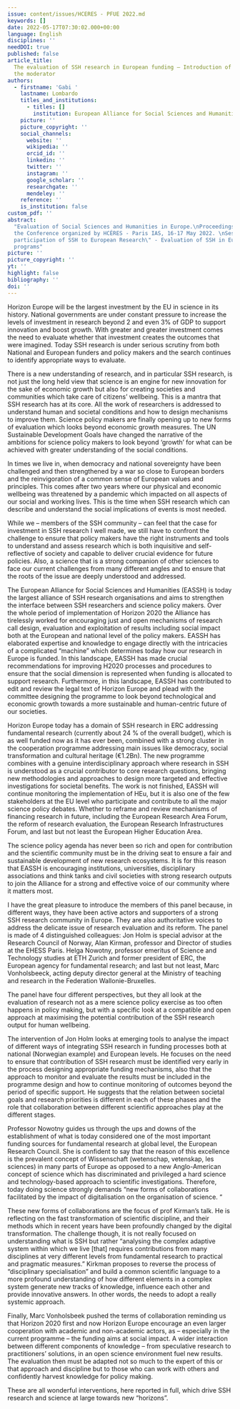 ```yaml
---
issue: content/issues/HCERES - PFUE 2022.md
keywords: []
date: 2022-05-17T07:30:02.000+00:00
language: English
disciplines: ''
needDOI: true
published: false
article_title:
  The evaluation of SSH research in European funding – Introduction of
  the moderator
authors:
  - firstname: 'Gabi '
    lastname: Lombardo
    titles_and_institutions:
      - titles: []
        institution: European Alliance for Social Sciences and Humanities (EASSH), France
    picture: ''
    picture_copyright: ''
    social_channels:
      website: ''
      wikipedia: ''
      orcid_id: ''
      linkedin: ''
      twitter: ''
      instagram: ''
      google_scholar: ''
      researchgate: ''
      mendeley: ''
    reference: ''
    is_institution: false
custom_pdf: ''
abstract:
  "Evaluation of Social Sciences and Humanities in Europe.\nProceedings of
  the Conference organized by HCÉRES - Paris IAS, 16-17 May 2022. \nSession 3 \"The
  participation of SSH to European Research\" - Evaluation of SSH in European research
  programs"
picture: ''
picture_copyright: ''
yt: ''
highlight: false
bibliography: ''
doi: ''
---
```


Horizon Europe will be the largest investment by the EU in science in its history. National governments are under constant pressure to increase the levels of investment in research beyond 2 and even 3% of GDP to support innovation and boost growth. With greater and greater investment comes the need to evaluate whether that investment creates the outcomes that were imagined. Today SSH research is under serious scrutiny from both National and European funders and policy makers and the search continues to identify appropriate ways to evaluate.

There is a new understanding of research, and in particular SSH research, is not just the long held view that science is an engine for new innovation for the sake of economic growth but also for creating societies and communities which take care of citizens’ wellbeing. This is a mantra that SSH research has at its core. All the work of researchers is addressed to understand human and societal conditions and how to design mechanisms to improve them. Science policy makers are finally opening up to new forms of evaluation which looks beyond economic growth measures. The UN Sustainable Development Goals have changed the narrative of the ambitions for science policy makers to look beyond ‘growth’ for what can be achieved with greater understanding of the social conditions.

In times we live in, when democracy and national sovereignty have been challenged and then strengthened by a war so close to European borders and the reinvigoration of a common sense of European values and principles. This comes after two years where our physical and economic wellbeing was threatened by a pandemic which impacted on all aspects of our social and working lives. This is the time when SSH research which can describe and understand the social implications of events is most needed.

While we – members of the SSH community – can feel that the case for investment in SSH research I well made, we still have to confront the challenge to ensure that policy makers have the right instruments and tools to understand and assess research which is both inquisitive and self-reflective of society and capable to deliver crucial evidence for future policies. Also, a science that is a strong companion of other sciences to face our current challenges from many different angles and to ensure that the roots of the issue are deeply understood and addressed.

The European Alliance for Social Sciences and Humanities (EASSH) is today the largest alliance of SSH research organisations and aims to strengthen the interface between SSH researchers and science policy makers. Over the whole period of implementation of Horizon 2020 the Alliance has tirelessly worked for encouraging just and open mechanisms of research call design, evaluation and exploitation of results including social impact both at the European and national level of the policy makers. EASSH has elaborated expertise and knowledge to engage directly with the intricacies of a complicated “machine” which determines today how our research in Europe is funded. In this landscape, EASSH has made crucial recommendations for improving H2020 processes and procedures to ensure that the social dimension is represented when funding is allocated to support research. Furthermore, in this landscape, EASSH has contributed to edit and review the legal text of Horizon Europe and plead with the committee designing the programme to look beyond technological and economic growth towards a more sustainable and human-centric future of our societies.

Horizon Europe today has a domain of SSH research in ERC addressing fundamental research (currently about 24 % of the overall budget), which is as well funded now as it has ever been, combined with a strong cluster in the cooperation programme addressing main issues like democracy, social transformation and cultural heritage (€1.2Bn). The new programme combines with a genuine interdisciplinary approach where research in SSH is understood as a crucial contributor to core research questions, bringing new methodologies and approaches to design more targeted and effective investigations for societal benefits. The work is not finished, EASSH will continue monitoring the implementation of HEu, but it is also one of the few stakeholders at the EU level who participate and contribute to all the major science policy debates. Whether to reframe and review mechanisms of financing research in future, including the European Research Area Forum, the reform of research evaluation, the European Research Infrastructures Forum, and last but not least the European Higher Education Area.

The science policy agenda has never been so rich and open for contribution and the scientific community must be in the driving seat to ensure a fair and sustainable development of new research ecosystems. It is for this reason that EASSH is encouraging institutions, universities, disciplinary associations and think tanks and civil societies with strong research outputs to join the Alliance for a strong and effective voice of our community where it matters most.

I have the great pleasure to introduce the members of this panel because, in different ways, they have been active actors and supporters of a strong SSH research community in Europe. They are also authoritative voices to address the delicate issue of research evaluation and its reform. The panel is made of 4 distinguished colleagues: Jon Holm is special advisor at the Research Council of Norway, Alan Kirman, professor and Director of studies at the EHESS Paris. Helga Nowotny, professor emeritus of Science and Technology studies at ETH Zurich and former president of ERC, the European agency for fundamental research; and last but not least, Marc Vonholsbeeck, acting deputy director general at the Ministry of teaching and research in the Federation Wallonie-Bruxelles.

The panel have four different perspectives, but they all look at the evaluation of research not as a mere science policy exercise as too often happens in policy making, but with a specific look at a compatible and open approach at maximising the potential contribution of the SSH research output for human wellbeing.

The intervention of Jon Holm looks at emerging tools to analyse the impact of different ways of integrating SSH research in funding processes both at national (Norwegian example) and European levels. He focuses on the need to ensure that contribution of SSH research must be identified very early in the process designing appropriate funding mechanisms, also that the approach to monitor and evaluate the results must be included in the programme design and how to continue monitoring of outcomes beyond the period of specific support. He suggests that the relation between societal goals and research priorities is different in each of these phases and the role that collaboration between different scientific approaches play at the different stages.

Professor Nowotny guides us through the ups and downs of the establishment of what is today considered one of the most important funding sources for fundamental research at global level, the European Research Council. She is confident to say that the reason of this excellence is the prevalent concept of Wissenschaft (wetenschap, vetenskap, les sciences) in many parts of Europe as opposed to a new Anglo-American concept of science which has discriminated and privileged a hard science and technology-based approach to scientific investigations. Therefore, today doing science strongly demands “new forms of collaborations facilitated by the impact of digitalisation on the organisation of science. “

These new forms of collaborations are the focus of prof Kirman’s talk. He is reflecting on the fast transformation of scientific discipline, and their methods which in recent years have been profoundly changed by the digital transformation. The challenge though, it is not really focused on understanding what is SSH but rather “analysing the complex adaptive system within which we live \[that\] requires contributions from many disciplines at very different levels from fundamental research to practical and pragmatic measures.” Kirkman proposes to reverse the process of “disciplinary specialisation” and build a common scientific language to a more profound understanding of how different elements in a complex system generate new tracks of knowledge, influence each other and provide innovative answers. In other words, the needs to adopt a really systemic approach.

Finally, Marc Vonholsbeek pushed the terms of collaboration reminding us that Horizon 2020 first and now Horizon Europe encourage an even larger cooperation with academic and non-academic actors, as – especially in the current programme – the funding aims at social impact. A wider interaction between different components of knowledge – from speculative research to practitioners’ solutions, in an open science environment fuel new results. The evaluation then must be adapted not so much to the expert of this or that approach and discipline but to those who can work with others and confidently harvest knowledge for policy making.

These are all wonderful interventions, here reported in full, which drive SSH research and science at large towards new “horizons”.
